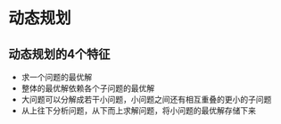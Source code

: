 # 动态规划

## 动态规划的4个特征

- 求一个问题的最优解
- 整体的最优解依赖各个子问题的最优解
- 大问题可以分解成若干小问题，小问题之间还有相互重叠的更小的子问题
- 从上往下分析问题，从下而上求解问题，将小问题的最优解存储下来
